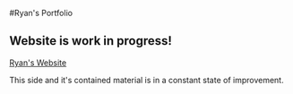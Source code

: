 #Ryan's Portfolio

## Website is work in progress!

<a href="https://rjh22.github.io/RH_Website/index.html">Ryan's Website</a>
<p>This side and it's contained material is in a constant state of improvement.</p>
